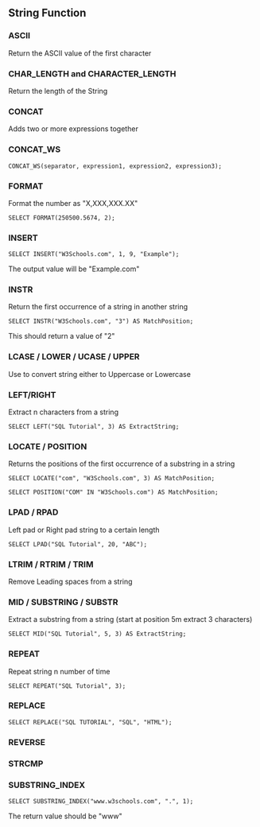 ## String Function
### ASCII
Return the ASCII value of the first character

### CHAR_LENGTH and CHARACTER_LENGTH
Return the length of the String

### CONCAT
Adds two or more expressions together

### CONCAT_WS
``` MySQL
CONCAT_WS(separator, expression1, expression2, expression3);
```

### FORMAT
Format the number as "X,XXX,XXX.XX"
``` MySQL
SELECT FORMAT(250500.5674, 2);
```

### INSERT
``` MySQL
SELECT INSERT("W3Schools.com", 1, 9, "Example");
```
The output value will be "Example.com"

### INSTR
Return the first occurrence of a string in another string
``` MySQL
SELECT INSTR("W3Schools.com", "3") AS MatchPosition;
```
This should return a value of "2"

### LCASE / LOWER / UCASE / UPPER
Use to convert string either to Uppercase or Lowercase

### LEFT/RIGHT
Extract n characters from a string
``` MySQL
SELECT LEFT("SQL Tutorial", 3) AS ExtractString;
```

### LOCATE / POSITION
Returns the positions of the first occurrence of a substring in a string
``` MySQL
SELECT LOCATE("com", "W3Schools.com", 3) AS MatchPosition;

SELECT POSITION("COM" IN "W3Schools.com") AS MatchPosition;
```

### LPAD / RPAD
Left pad or Right pad string to a certain length
``` MySQL
SELECT LPAD("SQL Tutorial", 20, "ABC");
```

### LTRIM / RTRIM / TRIM
Remove Leading spaces from a string

### MID / SUBSTRING / SUBSTR
Extract a substring from a string (start at position 5m extract 3 characters)
``` MySQL
SELECT MID("SQL Tutorial", 5, 3) AS ExtractString;
```

### REPEAT
Repeat string n number of time
``` MySQL
SELECT REPEAT("SQL Tutorial", 3);
```

### REPLACE
``` MySQL
SELECT REPLACE("SQL TUTORIAL", "SQL", "HTML");
```

### REVERSE

### STRCMP

### SUBSTRING_INDEX
``` MySQL
SELECT SUBSTRING_INDEX("www.w3schools.com", ".", 1);
```
The return value should be "www"















